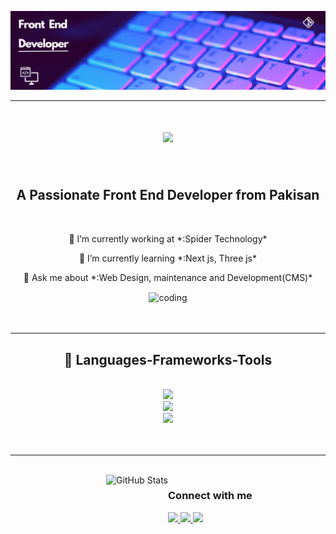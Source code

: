 ![logo](https://github.com/Rahat-ak7/Rahat-ak7/blob/main/Github%20Banner.png)
<br/>
 <hr/>
<h1 align="center">
    <img src="https://readme-typing-svg.herokuapp.com/?font=Righteous&size=35&center=true&vCenter=true&width=500&height=70&duration=4000&lines=Hi+There!+👋;+I'm+Rahat+Khan!;" />
</h1>


<br/>
<h2 align="center">A Passionate Front End Developer from Pakisan</h2>


<br/>




<div  align="center" ">

  <!-- Text on the Left -->
  <div align="">
    <p>🔭 I’m currently working at *:Spider Technology*</p>
    <p>🌱 I’m currently learning *:Next js, Three js*</p>
    <p>💬 Ask me about *:Web Design, maintenance and Development(CMS)*</p>
  </div>

  <!-- Image on the Right -->
  <img align="center" alt="coding" width="250" src="https://user-images.githubusercontent.com/55389276/140866485-8fb1c876-9a8f-4d6a-98dc-08c4981eaf70.gif">

</div>



<br/>
<br/>
 <hr/>
 
<h2 align="center">🚀 Languages-Frameworks-Tools </h2>
<br/>
<div align="center">
    <img  src="https://skillicons.dev/icons?i=react,bootstrap,mui,html,css,vscode,tailwind,git" /><br>
   <img  src="https://skillicons.dev/icons?i=nodejs,javascript,typescript,express,mongodb,nextjs,appwrite,npm" /><br>
    <img src="https://skillicons.dev/icons?i=redux,sass,threejs,vercel,vite,postman,powershell,pug" /><br>
</div>



<br/>
<br/>

<hr/>
<br/>




<div style="display: flex; justify-content: space-between; width: 100%;">
  <!-- Right Side: GitHub Stats -->
  <div style="width: 50%; text-align: right;">
    <img src="https://github-readme-stats.vercel.app/api/top-langs?username=rahat-ak7&show_icons=true&locale=en&layout=compact&theme=radical&hide_border=true" alt="GitHub Stats" />
  </div>
  <!-- Left Side: Connect with Me -->
  <div style="width: 50%; text-align: left;">
    <h3>Connect with me</h3>
    <a href="mailto:rahat.jadoon456@gmail.com">
      <img src="https://img.shields.io/badge/Gmail-333333?style=for-the-badge&logo=gmail&logoColor=red" />
    </a>
    <a href="https://www.linkedin.com/in/rahat-ali-khan-52727b252/" target="_blank">
      <img src="https://img.shields.io/badge/LinkedIn-0077B5?style=for-the-badge&logo=linkedin&logoColor=white" />
    </a>
    <a href="https://www.linkedin.com/in/rahat-ali-khan-52727b252/" target="_blank">
      <img src="https://img.shields.io/badge/Portfolio-FF5722?style=for-the-badge&logo=todoist&logoColor=white" />
    </a>
  </div>



</div>


